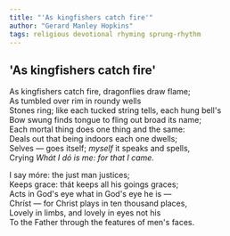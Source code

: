 ```yaml
---
title: "'As kingfishers catch fire'"
author: "Gerard Manley Hopkins"
tags: religious devotional rhyming sprung-rhythm
---
```


'As kingfishers catch fire'
---------------------------

As kingfishers catch fire, dragonflies draw flame;  
As tumbled over rim in roundy wells  
Stones ring; like each tucked string tells, each hung bell's  
Bow swung finds tongue to fling out broad its name;  
Each mortal thing does one thing and the same:  
Deals out that being indoors each one dwells;  
Selves — goes itself; *myself* it speaks and spells,  
Crying *Whát I dó is me: for that I came.*  

I say móre: the just man justices;  
Keeps grace: thát keeps all his goings graces;  
Acts in God's eye what in God's eye he is —  
Chríst — for Christ plays in ten thousand places,  
Lovely in limbs, and lovely in eyes not his  
To the Father through the features of men's faces. 
